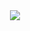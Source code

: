<div align="center">
  <img src="https://media.tenor.com/uQJyw8sJs5kAAAAS/emoji-emoji-hello.gif">
</div>



